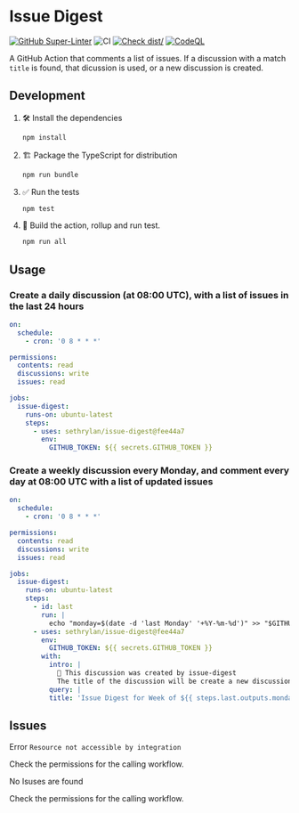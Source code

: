 # Issue Digest

[![GitHub Super-Linter](https://github.com/sethrylan/issue-digest/actions/workflows/linter.yml/badge.svg)](https://github.com/super-linter/super-linter)
![CI](https://github.com/sethrylan/issue-digest/actions/workflows/ci.yml/badge.svg)
[![Check dist/](https://github.com/sethrylan/issue-digest/actions/workflows/check-dist.yml/badge.svg)](https://github.com/sethrylan/issue-digest/actions/workflows/check-dist.yml)
[![CodeQL](https://github.com/sethrylan/issue-digest/actions/workflows/codeql-analysis.yml/badge.svg)](https://github.com/sethrylan/issue-digest/actions/workflows/codeql-analysis.yml)

A GitHub Action that comments a list of issues. If a discussion with a match
`title` is found, that dicussion is used, or a new discussion is created.

## Development

1. :hammer_and_wrench: Install the dependencies

   ```bash
   npm install
   ```

2. :building_construction: Package the TypeScript for distribution

   ```bash
   npm run bundle
   ```

3. :white_check_mark: Run the tests

   ```bash
   npm test
   ```

4. :rocket: Build the action, rollup and run test.

   ```bash
   npm run all
   ```

## Usage

### Create a daily discussion (at 08:00 UTC), with a list of issues in the last 24 hours

```yaml
on:
  schedule:
    - cron: '0 8 * * *'

permissions:
  contents: read
  discussions: write
  issues: read

jobs:
  issue-digest:
    runs-on: ubuntu-latest
    steps:
      - uses: sethrylan/issue-digest@fee44a7
        env:
          GITHUB_TOKEN: ${{ secrets.GITHUB_TOKEN }}
```

### Create a weekly discussion every Monday, and comment every day at 08:00 UTC with a list of updated issues

```yaml
on:
  schedule:
    - cron: '0 8 * * *'

permissions:
  contents: read
  discussions: write
  issues: read

jobs:
  issue-digest:
    runs-on: ubuntu-latest
    steps:
      - id: last
        run: |
          echo "monday=$(date -d 'last Monday' '+%Y-%m-%d')" >> "$GITHUB_OUTPUT"
      - uses: sethrylan/issue-digest@fee44a7
        env:
          GITHUB_TOKEN: ${{ secrets.GITHUB_TOKEN }}
        with:
          intro: |
            🤖 This discussion was created by issue-digest
            The title of the discussion will be create a new discussion each week, and every time the action runs a comment will be added with a list of issues changed in the last 24 hours.
          query: |
          title: 'Issue Digest for Week of ${{ steps.last.outputs.monday }}'
```

## Issues

Error `Resource not accessible by integration`

Check the permissions for the calling workflow.

No Isuses are found

Check the permissions for the calling workflow.

